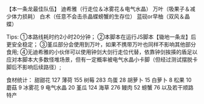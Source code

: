 【本一条龙最佳队伍】
迪希雅（行走位＆冰雾花＆电气水晶）
万叶（吸果子＆减少体力损耗）
白术（任意不会击杀晶蝶螃蟹的生存位）
蓝砚or早柚（双风＆晶蝶）

Tips:
①本路线耗时约2小时20分钟；
②本脚本在运行JS脚本【锄地一条龙】后更安全稳定；
③堇瓜部分会使用到万叶，如果不携带万叶也同样不影响其他部分食用;
④无迪希雅的小伙伴可以使用钟剑大剑行走位代替，依靠钟剑挨揍的盾足以应对本脚本大多数怪堆场景，但有一定概率被电气水晶小卡脚（但经过测试摆脱卡脚后不影响后续路径）;

食材统计：
甜甜花	127
薄荷	155
树莓	283
鸟蛋	28
胡萝卜	15
白萝卜	8
松果	10
蘑菇	9
冰雾花	9
电气水晶	20
堇瓜	124
海草	276
鳗肉	52
螃蟹	76
以及若干顺路特产




